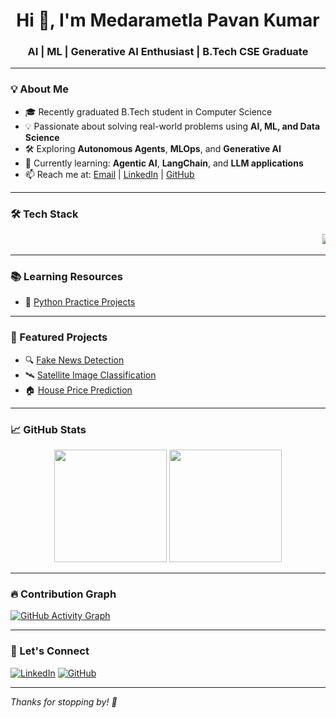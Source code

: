 <h1 align="center">Hi 👋, I'm Medarametla Pavan Kumar</h1>
<h3 align="center">AI | ML | Generative AI Enthusiast | B.Tech CSE Graduate</h3>

---

### 💡 About Me

- 🎓 Recently graduated B.Tech student in Computer Science  
- 💡 Passionate about solving real-world problems using **AI, ML, and Data Science**  
- 🛠️ Exploring **Autonomous Agents**, **MLOps**, and **Generative AI**  
- 🌱 Currently learning: **Agentic AI**, **LangChain**, and **LLM applications**  
- 📫 Reach me at: [Email](mailto:medarametlapavankumar18@gmail.com) | [LinkedIn](https://www.linkedin.com/in/pavan-kumar-medarametla-78676a22a/) | [GitHub](https://github.com/PavanKumar599)

---

### 🛠️ Tech Stack

<p align="center">
  <marquee behavior="scroll" direction="left" scrollamount="7">
    <img src="https://img.shields.io/badge/Python-3776AB?style=for-the-badge&logo=python&logoColor=white"/>
    <img src="https://img.shields.io/badge/Java-ED8B00?style=for-the-badge&logo=java&logoColor=white"/>
    <img src="https://img.shields.io/badge/DBMS-4479A1?style=for-the-badge"/>
    <img src="https://img.shields.io/badge/SQL-003B57?style=for-the-badge&logo=mysql&logoColor=white"/>
    <img src="https://img.shields.io/badge/Git-F05032?style=for-the-badge&logo=git&logoColor=white"/>
    <img src="https://img.shields.io/badge/Machine%20Learning-FF6F00?style=for-the-badge"/>
    <img src="https://img.shields.io/badge/Deep%20Learning-8E24AA?style=for-the-badge"/>
    <img src="https://img.shields.io/badge/TensorFlow-FF6F00?style=for-the-badge&logo=tensorflow&logoColor=white"/>
    <img src="https://img.shields.io/badge/scikit--learn-F7931E?style=for-the-badge&logo=scikit-learn&logoColor=white"/>
    <img src="https://img.shields.io/badge/MLOps-0064a5?style=for-the-badge"/>
    <img src="https://img.shields.io/badge/NLP-007ACC?style=for-the-badge"/>
    <img src="https://img.shields.io/badge/Generative%20AI-ff4081?style=for-the-badge"/>
  </marquee>
</p>

---

### 📚 Learning Resources

- 🐍 [Python Practice Projects](https://github.com/PavanKumar599/python)

---

### 🚀 Featured Projects

- 🔍 [Fake News Detection](https://github.com/PavanKumar599/Fake-news-Detection)
- 🛰️ [Satellite Image Classification](https://github.com/PavanKumar599/satellite-image-classification) <!-- Replace with actual repo -->
- 🏠 [House Price Prediction](https://github.com/PavanKumar599/House-price-prediction) <!-- Replace with actual repo -->

---

### 📈 GitHub Stats

<p align="center">
  <img src="https://github-readme-stats.vercel.app/api?username=PavanKumar599&show_icons=true&theme=radical" height="180"/>
  <img src="https://github-readme-stats.vercel.app/api/top-langs/?username=PavanKumar599&layout=compact&theme=radical" height="180"/>
</p>

---

### 🔥 Contribution Graph

[![GitHub Activity Graph](https://github-readme-activity-graph.vercel.app/graph?username=PavanKumar599&theme=react-dark)](https://github.com/ashutosh00710/github-readme-activity-graph)

---

### 🤝 Let's Connect

[![LinkedIn](https://img.shields.io/badge/LinkedIn-blue?style=for-the-badge&logo=linkedin&logoColor=white)](https://www.linkedin.com/in/pavan-kumar-medarametla-78676a22a/)
[![GitHub](https://img.shields.io/badge/GitHub-100000?style=for-the-badge&logo=github&logoColor=white)](https://github.com/PavanKumar599)

---

*Thanks for stopping by! 🚀*
